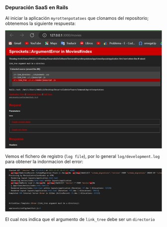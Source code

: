 ### Depuración SaaS en Rails ###
Al iniciar la aplicación `myrottenpotatoes` que clonamos del repositorio; obtenemos la siguiente respuesta:

![Mi imagen local](./Images/Error.PNG)

Vemos el fichero de registro (`log file`), por lo general `log/development.log` para obtener la indormacion del error:

![Mi imagen local](./Images/Error2.PNG)

El cual nos indica que el argumento de `link_tree` debe ser un `directorio`



